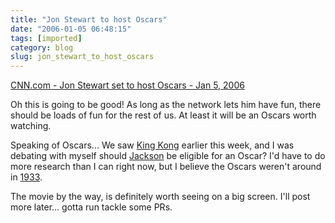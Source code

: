 ```yaml
---
title: "Jon Stewart to host Oscars"
date: "2006-01-05 06:48:15"
tags: [imported]
category: blog
slug: jon_stewart_to_host_oscars
---
```


<a href="http://www.cnn.com/2006/SHOWBIZ/Movies/01/05/film.oscars.reut/index.html">CNN.com - Jon Stewart set to host Oscars - Jan 5, 2006</a>

Oh this is going to be good! As long as the network lets him have fun, there should be loads of fun for the rest of us. At least it will be an Oscars worth watching.

Speaking of Oscars... We saw <a title="Kong" href="http://www.imdb.com/title/tt0360717/">King Kong</a> earlier this week, and I was debating with myself should <a href="http://www.imdb.com/name/nm0001392/">Jackson</a> be eligible for an Oscar? I'd have to do more research than I can right now, but I believe the Oscars weren't around in <a title="The Original" href="http://www.imdb.com/title/tt0024216/">1933</a>.

The movie by the way, is definitely worth seeing on a big screen. I'll post more later... gotta run tackle some PRs.
